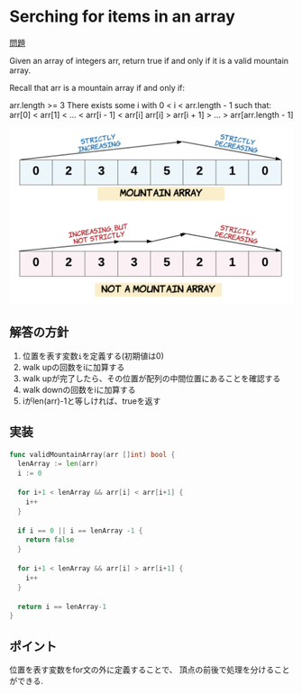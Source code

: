 # Serching for items in an array

[問題](https://leetcode.com/explore/learn/card/fun-with-arrays/527/searching-for-items-in-an-array/3251/)  

Given an array of integers arr, return true if and only if it is a valid mountain array.

Recall that arr is a mountain array if and only if:

arr.length >= 3
There exists some i with 0 < i < arr.length - 1 such that:
arr[0] < arr[1] < ... < arr[i - 1] < arr[i]
arr[i] > arr[i + 1] > ... > arr[arr.length - 1]

![](./941-1.png)

## 解答の方針
1. 位置を表す変数`i`を定義する(初期値は0)
2. walk upの回数をiに加算する
3. walk upが完了したら、その位置が配列の中間位置にあることを確認する
4. walk downの回数をiに加算する
5. iがlen(arr)-1と等しければ、trueを返す


## 実装

```go
func validMountainArray(arr []int) bool {
  lenArray := len(arr)
  i := 0
  
  for i+1 < lenArray && arr[i] < arr[i+1] {
    i++
  }
  
  if i == 0 || i == lenArray -1 {
    return false
  }
  
  for i+1 < lenArray && arr[i] > arr[i+1] {
    i++
  }
  
  return i == lenArray-1
}
```


## ポイント
位置を表す変数をfor文の外に定義することで、
頂点の前後で処理を分けることができる.  
